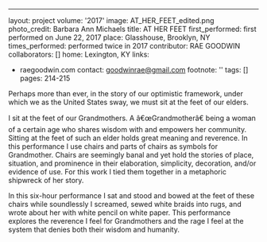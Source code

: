 ---
layout: project
volume: '2017'
image: AT_HER_FEET_edited.png
photo_credit: Barbara Ann Michaels
title: AT HER FEET
first_performed: first performed on June 22, 2017
place: Glasshouse, Brooklyn, NY
times_performed: performed twice in 2017
contributor: RAE GOODWIN
collaborators: []
home: Lexington, KY
links:
- raegoodwin.com
contact: goodwinrae@gmail.com
footnote: ''
tags: []
pages: 214-215



Perhaps more than ever, in the story of our optimistic framework, under which we as the United States sway, we must sit at the feet of our elders.

I sit at the feet of our Grandmothers. A â€œGrandmotherâ€ being a woman of a certain age who shares wisdom with and empowers her community. Sitting at the feet of such an elder holds great meaning and reverence. In this performance I use chairs and parts of chairs as symbols for Grandmother. Chairs are seemingly banal and yet hold the stories of place, situation, and prominence in their elaboration, simplicity, decoration, and/or evidence of use. For this work I tied them together in a metaphoric shipwreck of her story.

In this six-hour performance I sat and stood and bowed at the feet of these chairs while soundlessly I screamed, sewed white braids into rugs, and wrote about her with white pencil on white paper. This performance explores the reverence I feel for Grandmothers and the rage I feel at the system that denies both their wisdom and humanity.
